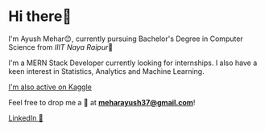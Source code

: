 # Hi there👋
I'm Ayush Mehar😊, currently pursuing Bachelor's Degree in Computer Science from *IIIT Naya Raipur*🏫

I'm a MERN Stack Developer currently looking for internships. I also have a keen interest in Statistics, Analytics and Machine Learning.

[I'm also active on Kaggle](https://www.kaggle.com/ayushmehar7/code)

Feel free to drop me a 📧 at **meharayush37@gmail.com**!

[LinkedIn 👔 ](https://www.linkedin.com/in/ayush-nutan-mehar-a2864817a/) 
